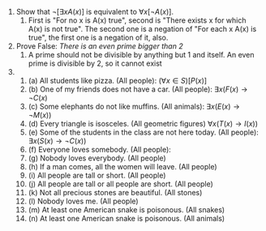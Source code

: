 1. Show that $¬[∃xA(x)]$ is equivalent to $∀x[¬A(x)]$.
	1. First is "For no x is A(x) true", second is "There exists x for which A(x) is not true". The second one is a negation of "For each x A(x) is true", the first one is a negation of it, also.
2. Prove False: *There is an even prime bigger than 2*
	1. A prime should not be divisible by anything but 1 and itself. An even prime is divisible by 2, so it cannot exist
3. 
	1. (a) All students like pizza. (All people): $(\forall x \in S) \left[ P(x) \right]$
	2. (b) One of my friends does not have a car. (All people): $\exists x (F(x) \rightarrow \neg C(x)$
	3. (c) Some elephants do not like muffins. (All animals): $\exists x(E(x) \to \neg M(x))$
	4. (d) Every triangle is isosceles. (All geometric figures) $\forall x (T(x) \to I(x))$
	5. (e) Some of the students in the class are not here today. (All people): $\exists x (S(x) \to \neg C(x))$
	6. (f) Everyone loves somebody. (All people): 
	7. (g) Nobody loves everybody. (All people) 
	8. (h) If a man comes, all the women will leave. (All people) 
	9. (i) All people are tall or short. (All people) 
	10. (j) All people are tall or all people are short. (All people) 
	11. (k) Not all precious stones are beautiful. (All stones) 
	12. (l) Nobody loves me. (All people) 
	13. (m) At least one American snake is poisonous. (All snakes) 
	14. (n) At least one American snake is poisonous. (All animals)